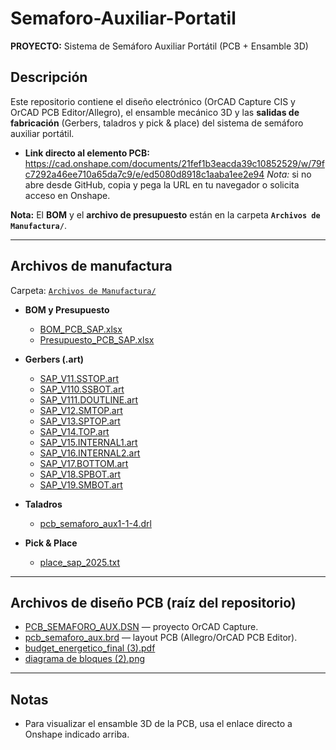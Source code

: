# Semaforo-Auxiliar-Portatil
**PROYECTO:** Sistema de Semáforo Auxiliar Portátil (PCB + Ensamble 3D)

## Descripción
Este repositorio contiene el diseño electrónico (OrCAD Capture CIS y OrCAD PCB Editor/Allegro), el ensamble mecánico 3D y las **salidas de fabricación** (Gerbers, taladros y pick & place) del sistema de semáforo auxiliar portátil.


- **Link directo al elemento PCB:** <https://cad.onshape.com/documents/21fef1b3eacda39c10852529/w/79fc7292a46ee710a65da7c9/e/ed5080d8918c1aaba1ee2e94>
  *Nota:* si no abre desde GitHub, copia y pega la URL en tu navegador o solicita acceso en Onshape.

**Nota:** El **BOM** y el **archivo de presupuesto** están en la carpeta **`Archivos de Manufactura/`**.

---

## Archivos de manufactura
Carpeta: [`Archivos de Manufactura/`](./Archivos%20de%20Manufactura/)

- **BOM y Presupuesto**
  - [BOM_PCB_SAP.xlsx](./Archivos%20de%20Manufactura/BOM_PCB_SAP.xlsx)
  - [Presupuesto_PCB_SAP.xlsx](./Archivos%20de%20Manufactura/Presupuesto_PCB_SAP.xlsx)

- **Gerbers (.art)**
  - [SAP_V11.SSTOP.art](./Archivos%20de%20Manufactura/SAP_V11.SSTOP.art)
  - [SAP_V110.SSBOT.art](./Archivos%20de%20Manufactura/SAP_V110.SSBOT.art)
  - [SAP_V111.DOUTLINE.art](./Archivos%20de%20Manufactura/SAP_V111.DOUTLINE.art)
  - [SAP_V12.SMTOP.art](./Archivos%20de%20Manufactura/SAP_V12.SMTOP.art)
  - [SAP_V13.SPTOP.art](./Archivos%20de%20Manufactura/SAP_V13.SPTOP.art)
  - [SAP_V14.TOP.art](./Archivos%20de%20Manufactura/SAP_V14.TOP.art)
  - [SAP_V15.INTERNAL1.art](./Archivos%20de%20Manufactura/SAP_V15.INTERNAL1.art)
  - [SAP_V16.INTERNAL2.art](./Archivos%20de%20Manufactura/SAP_V16.INTERNAL2.art)
  - [SAP_V17.BOTTOM.art](./Archivos%20de%20Manufactura/SAP_V17.BOTTOM.art)
  - [SAP_V18.SPBOT.art](./Archivos%20de%20Manufactura/SAP_V18.SPBOT.art)
  - [SAP_V19.SMBOT.art](./Archivos%20de%20Manufactura/SAP_V19.SMBOT.art)

- **Taladros**
  - [pcb_semaforo_aux1-1-4.drl](./Archivos%20de%20Manufactura/pcb_semaforo_aux1-1-4.drl)

- **Pick & Place**
  - [place_sap_2025.txt](./Archivos%20de%20Manufactura/place_sap_2025.txt)

---

## Archivos de diseño PCB (raíz del repositorio)
- [PCB_SEMAFORO_AUX.DSN](./PCB_SEMAFORO_AUX.DSN) — proyecto OrCAD Capture.
- [pcb_semaforo_aux.brd](./pcb_semaforo_aux.brd) — layout PCB (Allegro/OrCAD PCB Editor).
- [budget_energetico_final (3).pdf](./budget_energetico_final%20%283%29.pdf)
- [diagrama de bloques (2).png](./diagrama%20de%20bloques%20%282%29.png)

---

## Notas
- Para visualizar el ensamble 3D de la PCB, usa el enlace directo a Onshape indicado arriba.

